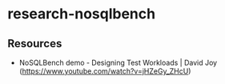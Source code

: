 # research-nosqlbench

## Resources

- NoSQLBench demo - Designing Test Workloads | David Joy (<https://www.youtube.com/watch?v=jHZeGy_ZHcU>)
